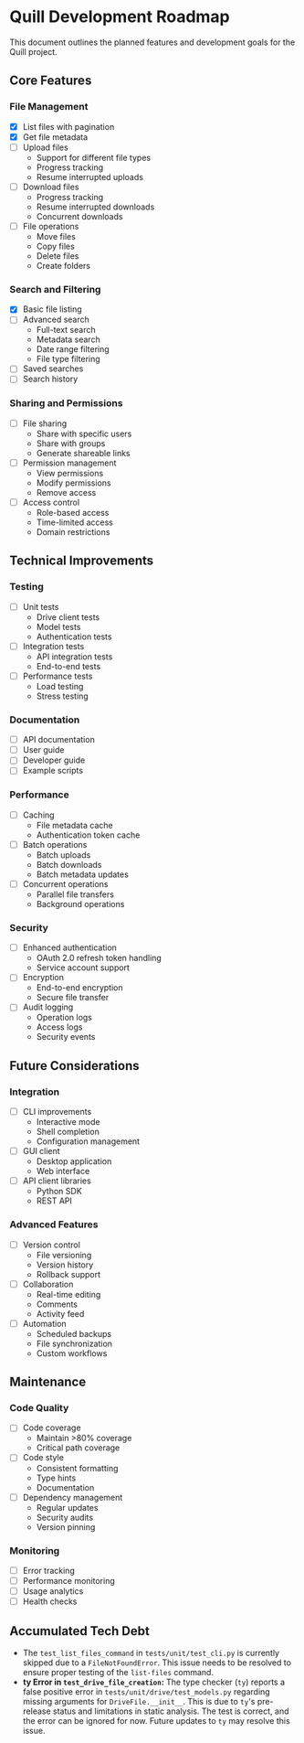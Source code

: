 # Quill Development Roadmap

This document outlines the planned features and development goals for the Quill project.

## Core Features

### File Management
- [x] List files with pagination
- [x] Get file metadata
- [ ] Upload files
  - Support for different file types
  - Progress tracking
  - Resume interrupted uploads
- [ ] Download files
  - Progress tracking
  - Resume interrupted downloads
  - Concurrent downloads
- [ ] File operations
  - Move files
  - Copy files
  - Delete files
  - Create folders

### Search and Filtering
- [x] Basic file listing
- [ ] Advanced search
  - Full-text search
  - Metadata search
  - Date range filtering
  - File type filtering
- [ ] Saved searches
- [ ] Search history

### Sharing and Permissions
- [ ] File sharing
  - Share with specific users
  - Share with groups
  - Generate shareable links
- [ ] Permission management
  - View permissions
  - Modify permissions
  - Remove access
- [ ] Access control
  - Role-based access
  - Time-limited access
  - Domain restrictions

## Technical Improvements

### Testing
- [ ] Unit tests
  - Drive client tests
  - Model tests
  - Authentication tests
- [ ] Integration tests
  - API integration tests
  - End-to-end tests
- [ ] Performance tests
  - Load testing
  - Stress testing

### Documentation
- [ ] API documentation
- [ ] User guide
- [ ] Developer guide
- [ ] Example scripts

### Performance
- [ ] Caching
  - File metadata cache
  - Authentication token cache
- [ ] Batch operations
  - Batch uploads
  - Batch downloads
  - Batch metadata updates
- [ ] Concurrent operations
  - Parallel file transfers
  - Background operations

### Security
- [ ] Enhanced authentication
  - OAuth 2.0 refresh token handling
  - Service account support
- [ ] Encryption
  - End-to-end encryption
  - Secure file transfer
- [ ] Audit logging
  - Operation logs
  - Access logs
  - Security events

## Future Considerations

### Integration
- [ ] CLI improvements
  - Interactive mode
  - Shell completion
  - Configuration management
- [ ] GUI client
  - Desktop application
  - Web interface
- [ ] API client libraries
  - Python SDK
  - REST API

### Advanced Features
- [ ] Version control
  - File versioning
  - Version history
  - Rollback support
- [ ] Collaboration
  - Real-time editing
  - Comments
  - Activity feed
- [ ] Automation
  - Scheduled backups
  - File synchronization
  - Custom workflows

## Maintenance

### Code Quality
- [ ] Code coverage
  - Maintain >80% coverage
  - Critical path coverage
- [ ] Code style
  - Consistent formatting
  - Type hints
  - Documentation
- [ ] Dependency management
  - Regular updates
  - Security audits
  - Version pinning

### Monitoring
- [ ] Error tracking
- [ ] Performance monitoring
- [ ] Usage analytics
- [ ] Health checks

## Accumulated Tech Debt

- The `test_list_files_command` in `tests/unit/test_cli.py` is currently skipped due to a `FileNotFoundError`. This issue needs to be resolved to ensure proper testing of the `list-files` command.
- **ty Error in `test_drive_file_creation`:** The type checker (`ty`) reports a false positive error in `tests/unit/drive/test_models.py` regarding missing arguments for `DriveFile.__init__`. This is due to `ty`'s pre-release status and limitations in static analysis. The test is correct, and the error can be ignored for now. Future updates to `ty` may resolve this issue. 